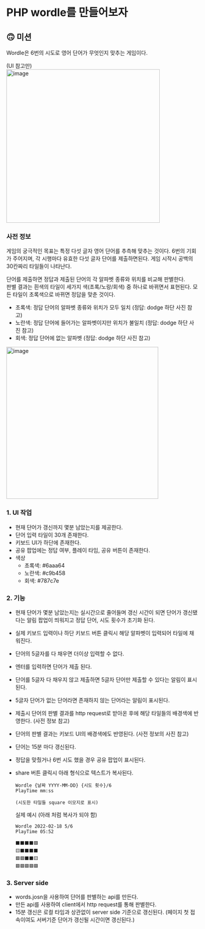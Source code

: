 # PHP wordle를 만들어보자

## 🙃 미션

Wordle은 6번의 시도로 영어 단어가 무엇인지 맞추는 게임이다.

(UI 참고만) <br />
<img width="402" alt="image" src="https://user-images.githubusercontent.com/32596517/154688302-d3e5275f-ce91-4357-a8a2-e7414d59dba6.png">

### 사전 정보
게임의 궁극적인 목표는 특정 다섯 글자 영어 단어를 추측해 맞추는 것이다. 6번의 기회가 주어지며, 각 시행마다 유효한 다섯 글자 단어를 제출하면된다. 게임 시작시 공백의 30칸짜리 타일들이 나타난다. <br />

단어를 제출하면 정답과 제출된 단어의 각 알파벳 종류와 위치를 비교해 판별한다. <br />
판별 결과는 흰색의 타일이 세가지 색(초록/노랑/회색) 중 하나로 바뀌면서 표현된다. 모든 타일이 초록색으로 바뀌면 정답을 맞춘 것이다.
- 초록색: 정답 단어의 알파벳 종류와 위치가 모두 일치 (정답: dodge 하단 사진 참고)
- 노란색: 정답 단어에 들어가는 알파벳이지만 위치가 불일치 (정답: dodge 하단 사진 참고)
- 회색: 정답 단어에 없는 알파벳 (정답: dodge 하단 사진 참고)

<img width="398" alt="image" src="https://user-images.githubusercontent.com/32596517/154688654-27bd503a-69e7-4908-b2b0-0dc382005831.png">

### 1. UI 작업
- 현재 단어가 갱신까지 몇분 남았는지를 제공한다.
- 단어 입력 타일이 30개 존재한다.
- 키보드 UI가 하단에 존재한다.
- 공유 팝업에는 정답 여부, 플레이 타임, 공유 버튼이 존재한다.
- 색상
  - 초록색: #6aaa64
  - 노란색: #c9b458
  - 회색: #787c7e

### 2. 기능
- 현재 단어가 몇분 남았는지는 실시간으로 줄어들며 갱신 시간이 되면 단어가 갱신됐다는 알림 팝업이 띄워지고 정답 단어, 시도 횟수가 초기화 된다.
- 실제 키보드 입력이나 하단 키보드 버튼 클릭시 해당 알파벳이 입력되어 타일에 채워진다.
- 단어의 5글자를 다 채우면 더이상 입력할 수 없다.
- 엔터를 입력하면 단어가 제출 된다.
- 단어를 5글자 다 채우지 않고 제출하면 5글자 단어만 제출할 수 있다는 알림이 표시된다.
- 5글자 단어가 없는 단어라면 존재하지 않는 단어라는 알림이 표시된다.
- 제출시 단어의 판별 결과를 http request로 받아온 후에 해당 타일들의 배경색에 반영한다. (사전 정보 참고)
- 단어의 판별 결과는 키보드 UI의 배경색에도 반영된다. (사전 정보의 사진 참고)
- 단어는 15분 마다 갱신된다.
- 정답을 맞췄거나 6번 시도 했을 경우 공유 팝업이 표시된다.
- share 버튼 클릭시 아래 형식으로 텍스트가 복사된다.
  ```
  Wordle {날짜 YYYY-MM-DD} {시도 횟수}/6
  PlayTime mm:ss

  (시도한 타일들 square 이모지로 표시)
  ```

  실제 예시 (아래 처럼 복사가 되야 함)
  ```
  Wordle 2022-02-18 5/6
  PlayTime 05:52

  ⬛⬛⬛⬛🟩
  🟨⬛⬛⬛⬛
  🟩🟩⬛⬛🟨
  🟩🟩🟩🟩🟩
  ```

### 3. Server side
- words.josn을 사용하여 단어를 판별하는 api를 만든다.
- 만든 api를 사용하여 client에서 http request를 통해 판별한다.
- 15분 갱신은 로컬 타임과 상관없이 server side 기준으로 갱신된다. (페이지 첫 접속이여도 서버기준 단어가 갱신될 시간이면 갱신된다.)
